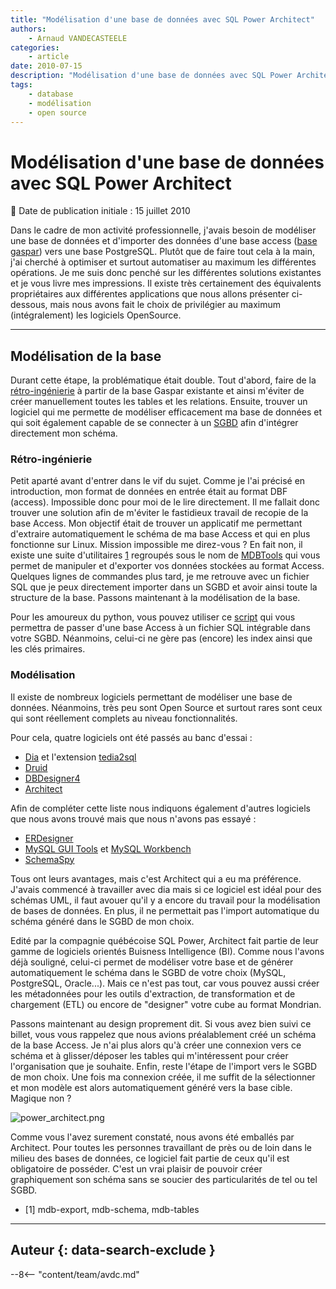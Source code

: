 ```yaml
---
title: "Modélisation d'une base de données avec SQL Power Architect"
authors:
    - Arnaud VANDECASTEELE
categories:
    - article
date: 2010-07-15
description: "Modélisation d'une base de données avec SQL Power Architect"
tags:
    - database
    - modélisation
    - open source
---
```


# Modélisation d'une base de données avec SQL Power Architect

:calendar: Date de publication initiale : 15 juillet 2010

Dans le cadre de mon activité professionnelle, j'avais besoin de modéliser une base de données et d'importer des données d'une base access ([base gaspar](http://macommune.prim.net/gaspar/)) vers une base PostgreSQL. Plutôt que de faire tout cela à la main, j'ai cherché à optimiser et surtout automatiser au maximum les différentes opérations. Je me suis donc penché sur les différentes solutions existantes et je vous livre mes impressions. Il existe très certainement des équivalents propriétaires aux différentes applications que nous allons présenter ci-dessous, mais nous avons fait le choix de privilégier au maximum (intégralement) les logiciels OpenSource.

----

## Modélisation de la base

Durant cette étape, la problématique était double. Tout d'abord, faire de la [rétro-ingénierie](https://fr.wikipedia.org/wiki/R%C3%A9tro-ing%C3%A9nierie) à partir de la base Gaspar existante et ainsi m'éviter de créer manuellement toutes les tables et les relations. Ensuite, trouver un logiciel qui me permette de modéliser efficacement ma base de données et qui soit également capable de se connecter à un [SGBD](https://fr.wikipedia.org/wiki/Syst%C3%A8me_de_gestion_de_base_de_donn%C3%A9es) afin d'intégrer directement mon schéma.

### Rétro-ingénierie

Petit aparté avant d'entrer dans le vif du sujet. Comme je l'ai précisé en introduction, mon format de données en entrée était au format DBF (access). Impossible donc pour moi de le lire directement. Il me fallait donc trouver une solution afin de m'éviter le fastidieux travail de recopie de la base Access. Mon objectif était de trouver un applicatif me permettant d'extraire automatiquement le schéma de ma base Access et qui en plus fonctionne sur Linux. Mission impossible me direz-vous ? En fait non, il existe une suite d'utilitaires [1](#footnote1_yqbjg3p "mdb-export, mdb-schema, mdb-tables") regroupés sous le nom de [MDBTools](http://sourceforge.net/projects/mdbtools/) qui vous permet de manipuler et d'exporter vos données stockées au format Access. Quelques lignes de commandes plus tard, je me retrouve avec un fichier SQL que je peux directement importer dans un SGBD et avoir ainsi toute la structure de la base. Passons maintenant à la modélisation de la base.

Pour les amoureux du python, vous pouvez utiliser ce [script](http://code.activestate.com/recipes/52267-reverse-engineer-ms-accessjet-databases/) qui vous permettra de passer d'une base Access à un fichier SQL intégrable dans votre SGBD. Néanmoins, celui-ci ne gère pas (encore) les index ainsi que les clés primaires.

### Modélisation

Il existe de nombreux logiciels permettant de modéliser une base de données. Néanmoins, très peu sont Open Source et surtout rares sont ceux qui sont réellement complets au niveau fonctionnalités.

Pour cela, quatre logiciels ont été passés au banc d'essai :

* [Dia](http://projects.gnome.org/dia/) et l'extension [tedia2sql](http://tedia2sql.tigris.org/)
* [Druid](http://druid.sourceforge.net/)
* [DBDesigner4](http://www.fabforce.net/dbdesigner4/index.php)
* [Architect](http://www.sqlpower.ca/page/architect)

Afin de compléter cette liste nous indiquons également d'autres logiciels que nous avons trouvé mais que nous n'avons pas essayé :

* [ERDesigner](http://mogwai.sourceforge.net/?Welcome:ERDesigner_NG)
* [MySQL GUI Tools](http://dev.mysql.com/downloads/gui-tools/5.0.html) et [MySQL Workbench](http://dev.mysql.com/downloads/workbench/)
* [SchemaSpy](http://schemaspy.sourceforge.net/)

Tous ont leurs avantages, mais c'est Architect qui a eu ma préférence. J'avais commencé à travailler avec dia mais si ce logiciel est idéal pour des schémas UML, il faut avouer qu'il y a encore du travail pour la modélisation de bases de données. En plus, il ne permettait pas l'import automatique du schéma généré dans le SGBD de mon choix.

Edité par la compagnie québécoise SQL Power, Architect fait partie de leur gamme de logiciels orientés Buisness Intelligence (BI). Comme nous l'avons déjà souligné, celui-ci permet de modéliser votre base et de générer automatiquement le schéma dans le SGBD de votre choix (MySQL, PostgreSQL, Oracle...). Mais ce n'est pas tout, car vous pouvez aussi créer les métadonnées pour les outils d'extraction, de transformation et de chargement (ETL) ou encore de "designer" votre cube au format Mondrian.

Passons maintenant au design proprement dit. Si vous avez bien suivi ce billet, vous vous rappelez que nous avions préalablement créé un schéma de la base Access. Je n'ai plus alors qu'à créer une connexion vers ce schéma et à glisser/déposer les tables qui m'intéressent pour créer l'organisation que je souhaite. Enfin, reste l'étape de l'import vers le SGBD de mon choix. Une fois ma connexion créée, il me suffit de la sélectionner et mon modèle est alors automatiquement généré vers la base cible. Magique non ?

![power_architect.png](https://cdn.geotribu.fr/img/divers/power_architect.png)

Comme vous l'avez surement constaté, nous avons été emballés par Architect. Pour toutes les personnes travaillant de près ou de loin dans le milieu des bases de données, ce logiciel fait partie de ceux qu'il est obligatoire de posséder. C'est un vrai plaisir de pouvoir créer graphiquement son schéma sans se soucier des particularités de tel ou tel SGBD.

* [1] mdb-export, mdb-schema, mdb-tables

----

## Auteur {: data-search-exclude }

--8<-- "content/team/avdc.md"
